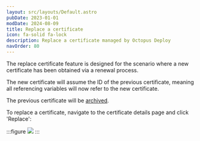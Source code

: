 ```yaml
---
layout: src/layouts/Default.astro
pubDate: 2023-01-01
modDate: 2024-08-09
title: Replace a certificate
icon: fa-solid fa-lock
description: Replace a certificate managed by Octopus Deploy
navOrder: 80
---
```


The replace certificate feature is designed for the scenario where a new certificate has been obtained via a renewal process.

The new certificate will assume the ID of the previous certificate, meaning all referencing variables will now refer to the new certificate.

The previous certificate will be [archived](/docs/deployments/certificates/archiving-and-deleting-certificates).

To replace a certificate, navigate to the certificate details page and click 'Replace':

:::figure
![](/docs/img/deployments/certificates/images/replace-certificate-btn.png)
:::
